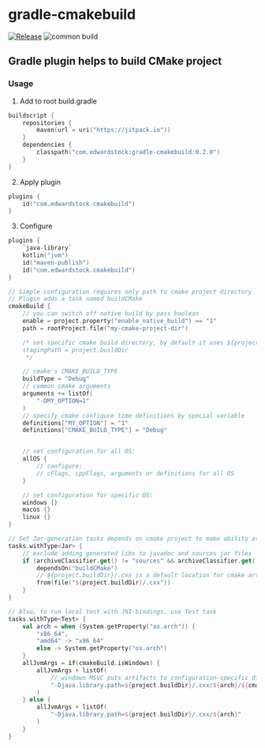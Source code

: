 # gradle-cmakebuild

[![Release](https://jitpack.io/v/com.edwardstock/gradle-cmakebuild.svg)](https://jitpack.io/#com.edwardstock/gradle-cmakebuild) ![common build](https://github.com/edwardstock/gradle-cmakebuild/actions/workflows/main.yml/badge.svg)

## Gradle plugin helps to build CMake project

### Usage

1. Add to root build.gradle

```kotlin
buildscript {
    repositories {
        maven(url = uri("https://jitpack.io"))
    }
    dependencies {
        classpath("com.edwardstock:gradle-cmakebuild:0.2.0")
    }
}
```

2. Apply plugin

```kotlin
plugins {
    id("com.edwardstock.cmakebuild")
}
```

3. Configure

```kotlin
plugins {
    `java-library`
    kotlin("jvm")
    id("maven-publish")
    id("com.edwardstock.cmakebuild")
}

// Simple configuration requires only path to cmake project directory
// Plugin adds a task named buildCMake
cmakeBuild {
    // you can switch off native build by pass boolean
    enable = project.property("enable_native_build") == "1"
    path = rootProject.file("my-cmake-project-dir")

    /* set specific cmake build directory, by default it uses ${project}/build/cmake
    stagingPath = project.buildDir
     */

    // cmake's CMAKE_BUILD_TYPE
    buildType = "Debug"
    // common cmake arguments
    arguments += listOf(
        "-DMY_OPTION=1"
    )
    // specify cmake configure time definitions by special variable
    definitions["MY_OPTION"] = "1"
    definitions["CMAKE_BUILD_TYPE"] = "Debug"


    // set configuration for all OS:
    allOS {
        // configure:
        // cFlags, cppFlags, arguments or definitions for all OS
    }

    // set configuration for specific OS:
    windows {}
    macos {}
    linux {}
}

// Set Jar-generation tasks depends on cmake project to make ability attach libs to jar
tasks.withType<Jar> {
    // exclude adding generated libs to javadoc and sources jar files
    if (archiveClassifier.get() != "sources" && archiveClassifier.get() != "javadoc") {
        dependsOn("buildCMake")
        // ${project.buildDir}/.cxx is a default location for cmake artifacts (archive, library and runtime)
        from(file("${project.buildDir}/.cxx"))
    }
}

// Also, to run local test with JNI-bindings, use Test task
tasks.withType<Test> {
    val arch = when (System.getProperty("os.arch")) {
        "x86_64",
        "amd64" -> "x86_64"
        else -> System.getProperty("os.arch")
    }
    allJvmArgs = if(cmakeBuild.isWindows) {
        allJvmArgs + listOf(
            // windows MSVC puts artifacts to configuration-specific dir
            "-Djava.library.path=${project.buildDir}/.cxx/${arch}/${cmakeBuild.buildType}"
        )
    } else {
        allJvmArgs + listOf(
            "-Djava.library.path=${project.buildDir}/.cxx/${arch}"
        )
    }
}
```
